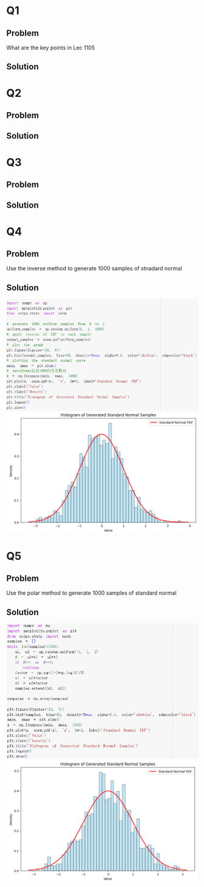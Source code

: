 # Q1
## Problem
What are the key points in Lec 1105
## Solution
# Q2
## Problem
## Solution
# Q3
## Problem
## Solution
# Q4
## Problem
Use the inverse method to generate 1000 samples of stnadard normal
## Solution
![code](https://github.com/HWTeng-Teaching/202409-Math-Stat/blob/main/HW1105/09-Frank/%E8%9E%A2%E5%B9%95%E6%93%B7%E5%8F%96%E7%95%AB%E9%9D%A2%202024-11-11%20204550.png)
![graph](https://github.com/HWTeng-Teaching/202409-Math-Stat/blob/main/HW1105/09-Frank/%E8%9E%A2%E5%B9%95%E6%93%B7%E5%8F%96%E7%95%AB%E9%9D%A2%202024-11-11%20204611.png)
# Q5
## Problem
Use the polar method to generate 1000 samples of standard normal
## Solution
![code](https://github.com/HWTeng-Teaching/202409-Math-Stat/blob/main/HW1105/09-Frank/%E8%9E%A2%E5%B9%95%E6%93%B7%E5%8F%96%E7%95%AB%E9%9D%A2%202024-11-11%20210013.png)
![graph](https://github.com/HWTeng-Teaching/202409-Math-Stat/blob/main/HW1105/09-Frank/%E8%9E%A2%E5%B9%95%E6%93%B7%E5%8F%96%E7%95%AB%E9%9D%A2%202024-11-11%20210027.png)

